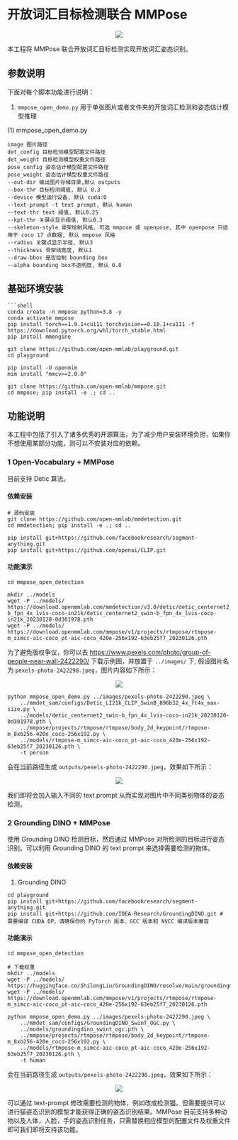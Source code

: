# 开放词汇目标检测联合 MMPose

<div align=center>
<img src="https://user-images.githubusercontent.com/27466624/231660029-03166059-e8cf-4b17-8aa5-b42f3a52f12a.PNG"/>
</div>

本工程将 MMPose 联合开放词汇目标检测实现开放词汇姿态识别。

## 参数说明

下面对每个脚本功能进行说明：

1. `mmpose_open_demo.py` 用于单张图片或者文件夹的开放词汇检测和姿态估计模型推理

(1) mmpose_open_demo.py

```shell
image 图片路径
det_config 目标检测模型配置文件路径
det_weight 目标检测模型权重文件路径
pose_config 姿态估计模型配置文件路径
pose_weight 姿态估计模型权重文件路径
--out-dir 输出图片存储目录,默认 outputs
--box-thr 目标检测阈值, 默认 0.3
--device 模型运行设备, 默认 cuda:0
--text-prompt -t text prompt, 默认 human
--text-thr text 阈值, 默认0.25
--kpt-thr 关键点显示阈值, 默认0.3
--skeleton-style 骨架绘制风格, 可选 mmpose 或 openpose, 其中 openpose 只适用于 coco 17 点数据, 默认 mmpose 风格
--radius 关键点显示半径, 默认3
--thickness 骨架线宽度, 默认1
--draw-bbox 是否绘制 bounding box
--alpha bounding box不透明度, 默认 0.8
```

## 基础环境安装

````shell
```shell
conda create -n mmpose python=3.8 -y
conda activate mmpose
pip install torch==1.9.1+cu111 torchvision==0.10.1+cu111 -f https://download.pytorch.org/whl/torch_stable.html
pip install mmengine

git clone https://github.com/open-mmlab/playground.git
cd playground

pip install -U openmim
mim install "mmcv>=2.0.0"

git clone https://github.com/open-mmlab/mmpose.git
cd mmpose; pip install -e .; cd ..
````

## 功能说明

本工程中包括了引入了诸多优秀的开源算法，为了减少用户安装环境负担，如果你不想使用某部分功能，则可以不安装对应的依赖。

### 1 Open-Vocabulary + MMPose

目前支持 Detic 算法。

#### 依赖安装

```shell
# 源码安装
git clone https://github.com/open-mmlab/mmdetection.git
cd mmdetection; pip install -e .; cd ..

pip install git+https://github.com/facebookresearch/segment-anything.git
pip install git+https://github.com/openai/CLIP.git
```

#### 功能演示

```shell
cd mmpose_open_detection

mkdir ../models
wget -P ../models/ https://download.openmmlab.com/mmdetection/v3.0/detic/detic_centernet2_swin-b_fpn_4x_lvis-coco-in21k/detic_centernet2_swin-b_fpn_4x_lvis-coco-in21k_20230120-0d301978.pth
wget -P ../models/ https://download.openmmlab.com/mmpose/v1/projects/rtmpose/rtmpose-m_simcc-aic-coco_pt-aic-coco_420e-256x192-63eb25f7_20230126.pth
```

为了避免版权争议，你可以去 https://www.pexels.com/photo/group-of-people-near-wall-2422290/ 下载示例图，并放置于 `../images/` 下, 假设图片名为 `pexels-photo-2422290.jpeg`，图片内容如下所示：

<div align=center>
<img src="https://user-images.githubusercontent.com/17425982/231630138-eec92ce2-9e26-4c54-b58c-1e39fb2add75.png"/>
</div>

```shell
python mmpose_open_demo.py ../images/pexels-photo-2422290.jpeg \
    ../mmdet_sam/configs/Detic_LI21k_CLIP_SwinB_896b32_4x_ft4x_max-size.py \
    ../models/detic_centernet2_swin-b_fpn_4x_lvis-coco-in21k_20230120-0d301978.pth \
    ../mmpose/projects/rtmpose/rtmpose/body_2d_keypoint/rtmpose-m_8xb256-420e_coco-256x192.py \
    ../models/rtmpose-m_simcc-aic-coco_pt-aic-coco_420e-256x192-63eb25f7_20230126.pth \
    -t person
```

会在当前路径生成 `outputs/pexels-photo-2422290.jpeg`，效果如下所示：

<div align=center>
<img src="https://user-images.githubusercontent.com/17425982/231633730-e4d60b19-2b1e-4d1e-87d9-6ab6cd6d717a.png"/>
</div>

我们即将会加入输入不同的 text prompt 从而实现对图片中不同类别物体的姿态检测。

### 2 Grounding DINO + MMPose

使用 Grounding DINO 检测目标，然后通过 MMPose 对所检测的目标进行姿态识别。可以利用 Grounding DINO 的 text prompt 来选择需要检测的物体。

#### 依赖安装

1. Grounding DINO

```shell
cd playground
pip install git+https://github.com/facebookresearch/segment-anything.git
pip install git+https://github.com/IDEA-Research/GroundingDINO.git # 需要编译 CUDA OP，请确保你的 PyTorch 版本、GCC 版本和 NVCC 编译版本兼容
```

#### 功能演示

```shell
cd mmpose_open_detection

# 下载权重
mkdir ../models
wget -P ../models/ https://huggingface.co/ShilongLiu/GroundingDINO/resolve/main/groundingdino_swint_ogc.pth
wget -P ../models/ https://download.openmmlab.com/mmpose/v1/projects/rtmpose/rtmpose-m_simcc-aic-coco_pt-aic-coco_420e-256x192-63eb25f7_20230126.pth

python mmpose_open_demo.py ../images/pexels-photo-2422290.jpeg \
    ../mmdet_sam/configs/GroundingDINO_SwinT_OGC.py \
    ../models/groundingdino_swint_ogc.pth \
    ../mmpose/projects/rtmpose/rtmpose/body_2d_keypoint/rtmpose-m_8xb256-420e_coco-256x192.py \
    ../models/rtmpose-m_simcc-aic-coco_pt-aic-coco_420e-256x192-63eb25f7_20230126.pth \
    -t human
```

会在当前路径生成 `outputs/pexels-photo-2422290.jpeg`，效果如下所示：

<div align=center>
<img src="https://user-images.githubusercontent.com/8425513/231439110-c0e7d6f8-5692-4bcb-b6cf-c3c243a990a5.jpg"/>
</div>

可以通过 text-prompt 修改需要检测的物体，例如改成检测猫。但需要提供可以进行猫姿态识别的模型才能获得正确的姿态识别结果。MMPose 目前支持多种动物以及人体，人脸，手的姿态识别任务，只需替换相应模型的配置文件及权重文件即可我们即将支持该功能。
